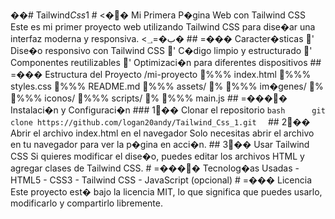 ��#   T a i l w i n d * C s s * 1 
 
 #   <��  M i   P r i m e r a   P � g i n a   W e b   c o n   T a i l w i n d   C S S     
 
 
 
 E s t e   e s   m i   p r i m e r   p r o y e c t o   w e b   u t i l i z a n d o   * * T a i l w i n d   C S S * *   p a r a   d i s e � a r   u n a   i n t e r f a z   m o d e r n a   y   r e s p o n s i v a .   <ب�=؀�    
 
 
 
 # #   =���  C a r a c t e r � s t i c a s     
 
 
 
 '  D i s e � o   r e s p o n s i v o   c o n   T a i l w i n d   C S S     
 
 '  C � d i g o   l i m p i o   y   e s t r u c t u r a d o     
 
 '  C o m p o n e n t e s   r e u t i l i z a b l e s     
 
 '  O p t i m i z a c i � n   p a r a   d i f e r e n t e s   d i s p o s i t i v o s     
 
 
 
 # #   =���  E s t r u c t u r a   d e l   P r o y e c t o     
 
 / m i - p r o y e c t o   % % %  i n d e x . h t m l   % % %  s t y l e s . c s s   % % %  R E A D M E . m d   % % %  a s s e t s /   %      % % %  i m � g e n e s /   %      % % %  i c o n o s /   % % %  s c r i p t s /   %      % % %  m a i n . j s 
 
 # #   =����  I n s t a l a c i � n   y   C o n f i g u r a c i � n   
 
 # # #   1 ��  * * C l o n a r   e l   r e p o s i t o r i o * *     
 
 ` ` ` b a s h 
 
 
 
 
 
 g i t   c l o n e   h t t p s : / / g i t h u b . c o m / l o g a n 2 0 a n d y / T a i l w i n d _ C s s _ 1 . g i t 
 
 ` ` ` 
 
 # #   2 ��  A b r i r   e l   a r c h i v o   i n d e x . h t m l   e n   e l   n a v e g a d o r 
 
 S o l o   n e c e s i t a s   a b r i r   e l   a r c h i v o   e n   t u   n a v e g a d o r   p a r a   v e r   l a   p � g i n a   e n   a c c i � n . 
 
 # #   3 ��  U s a r   T a i l w i n d   C S S 
 
 S i   q u i e r e s   m o d i f i c a r   e l   d i s e � o ,   p u e d e s   e d i t a r   l o s   a r c h i v o s   H T M L   y   a g r e g a r   c l a s e s   d e   T a i l w i n d   C S S . 
 
 #   =����  T e c n o l o g � a s   U s a d a s 
 
 -   H T M L 5 
 
 -   C S S 3 
 
 -   T a i l w i n d   C S S 
 
 -   J a v a S c r i p t   ( o p c i o n a l ) 
 
 #   =���  L i c e n c i a 
 
 E s t e   p r o y e c t o   e s t �   b a j o   l a   l i c e n c i a   M I T ,   l o   q u e   s i g n i f i c a   q u e   p u e d e s   u s a r l o ,   m o d i f i c a r l o   y   c o m p a r t i r l o   l i b r e m e n t e . 
